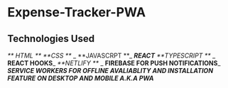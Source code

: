 # Expense-Tracker-PWA

## Technologies Used

_** HTML **_
_**CSS **_
_ **JAVASCRPT **_
 _**REACT**_
_**TYPESCRIPT **_
_ **REACT HOOKS**_
 _**NETLIFY **_
_ **FIREBASE FOR PUSH NOTIFICATIONS**_
_**SERVICE WORKERS FOR OFFLINE AVALIABLITY AND INSTALLATION FEATURE ON DESKTOP AND MOBILE A.K.A PWA**_
